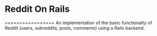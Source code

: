 # Reddit On Rails
=================
An implementation of the basic functionalty of Reddit (users, subreddits, posts, comments) using a Rails backend.
